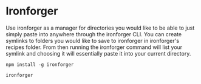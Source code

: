 # Ironforger
Use ironforger as a manager for directories you would like to be able to
just simply paste into anywhere through the ironforger CLI. You can create
symlinks to folders you would like to save to ironforger in ironforger's recipes
folder. From then running the ironforger command will list your symlink and choosing
it will essentially paste it into your current directory.

```
npm install -g ironforger

ironforger
```
